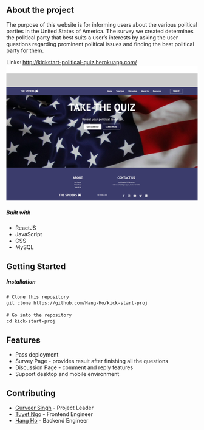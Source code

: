 ## About the project
The purpose of this website is for informing users about the various political parties in the United States of America. The survey we created determines the political party that best suits a user’s interests by asking the user questions regarding prominent political issues and finding the best political party for them.

Links: http://kickstart-political-quiz.herokuapp.com/
![sneakpeak](theSpiders.jpg)

##### Built with
* ReactJS
* JavaScript
* CSS
* MySQL

## Getting Started
##### Installation
```
# Clone this repository
git clone https://github.com/Hang-Ho/kick-start-proj

# Go into the repository
cd kick-start-proj
```

## Features
* Pass deployment
* Survey Page - provides result after finishing all the questions
* Discussion Page - comment and reply features
* Support desktop and mobile environment


## Contributing
* [Gurveer Singh](https://github.com/Gurv33r) - Project Leader
* [Tuyet Ngo](https://github.com/sara-ngo) - Frontend Engineer 
* [Hang Ho](https://github.com/Hang-Ho) - Backend Engineer
